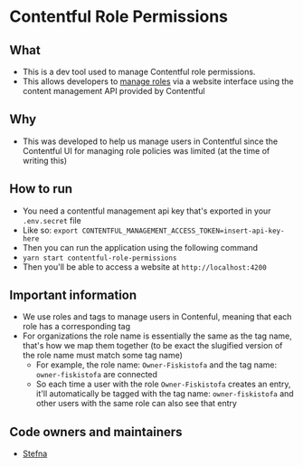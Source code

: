 <!-- gitbook-ignore -->

# Contentful Role Permissions

## What

- This is a dev tool used to manage Contentful role permissions.
- This allows developers to [manage roles](https://www.contentful.com/developers/docs/tutorials/general/roles-via-api/) via a website interface using the content management API provided by Contentful

## Why

- This was developed to help us manage users in Contentful since the Contentful UI for managing role policies was limited (at the time of writing this)

## How to run

- You need a contentful management api key that's exported in your `.env.secret` file
- Like so: `export CONTENTFUL_MANAGEMENT_ACCESS_TOKEN=insert-api-key-here`
- Then you can run the application using the following command
- `yarn start contentful-role-permissions`
- Then you'll be able to access a website at `http://localhost:4200`

## Important information

- We use roles and tags to manage users in Contenful, meaning that each role has a corresponding tag
- For organizations the role name is essentially the same as the tag name, that's how we map them together (to be exact the slugified version of the role name must match some tag name)
  - For example, the role name: `Owner-Fiskistofa` and the tag name: `owner-fiskistofa` are connected
  - So each time a user with the role `Owner-Fiskistofa` creates an entry, it'll automatically be tagged with the tag name: `owner-fiskistofa` and other users with the same role can also see that entry

## Code owners and maintainers

- [Stefna](https://github.com/orgs/island-is/teams/stefna/members)
